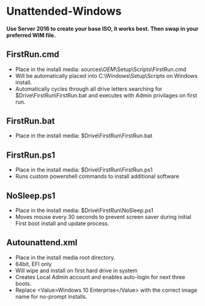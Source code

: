 # Unattended-Windows

#### Use Server 2016 to create your base ISO, it works best. Then swap in your preferred WIM file.

## FirstRun.cmd
 - Place in the install media: sources\\$OEM$\Setup\Scripts\FirstRun.cmd
 - Will be automatically placed into C:\Windows\Setup\Scripts on Windows install.
 - Automatically cycles through all drive letters searching for $Drive\FirstRun\FirstRun.bat and executes with Admin privilages on first run.
 
## FirstRun.bat
 - Place in the install media: $Drive\FirstRun\FirstRun.bat
  
## FirstRun.ps1
 - Place in the install media: $Drive\FirstRun\FirstRun.ps1
 - Runs custom powershell commands to install additional software

## NoSleep.ps1
 - Place in the install media: $Drive\FirstRun\NoSleep.ps1
 - Moves mouse every 30 seconds to prevent screen saver during initial First boot install and update process.
  
## Autounattend.xml
 - Place in the install media root directory.
 - 64bit, EFI only
 - Will wipe and install on first hard drive in system
 - Creates Local Admin account and enables auto-login for next three boots.
 - Replace \<Value>Windows 10 Enterprise\</Value> with the correct image name for no-prompt installs.
